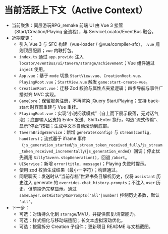 # 当前活跃上下文（Active Context）

- 当前聚焦：同层游玩RPG_remake 前端 UI 由 Vue 3 接管（Start/Creation/Playing 全流程），与 ServiceLocator/EventBus 融合。
- 近期变更：
  - 引入 Vue 3 与 SFC 构建（vue-loader / @vue/compiler-sfc），`.vue` 规则顶层配置；`vue` 内联打包。
  - `index.ts` 通过 `app.provide` 注入 `locator/eventBus/ui/tavern/storage/achievement`；Vue 组件通过 `inject` 使用。
  - `App.vue`：基于 `mode` 切换 `StartView.vue`、`CreationRoot.vue`、`PlayingRoot.vue`；`StartView.vue` 触发 `game:start-create-vue`。
  - `CreationRoot.vue`：迁移 Zod 校验与属性点夹紧逻辑；四步导航与事件广播对齐 MVC 实现。
  - `GameCore`：保留服务注册，不再渲染 jQuery Start/Playing；支持 back-start 时容器重建与 Vue 重挂。
  - `PlayingRoot.vue`：实现“小说阅读模式”（自上而下展示段落，无对话气泡）；底部输入区支持 Enter 发送、Shift+Enter 换行，勾选“流式传输”、显示“停止”按钮；生成中文本自动滚动到底部。
  - `TavernBridgeService`：新增 `generate(config)` 与 `stream(config, handlers)`；流式基于 iframe 事件（`js_generation_started`/`js_stream_token_received_fully`/`js_stream_token_received_incrementally`/`js_generation_ended`）回调；停止优先调用 `SillyTavern.stopGeneration()`，回退 `/abort`。
  - `UIService`：新增 `error(title, message)`；Playing 失败时提示。
  - 使用 zod 校验生成结果（最小一字符）；构建通过。
  - 同层聊天：发送时从“当前存档”世界书条目解析历史，仅将 `assistant` 历史注入 generate 的 `overrides.chat_history.prompts`；不注入 `user` 历史，但前端仍完整显示。通过 `sameLayer.setHistoryMaxPrompts('all'|number)` 控制历史条数，默认 `'all'`。
- 下一步：
  - 可选：对话持久化到 `storage`/MVU，并提供恢复/清空能力。
  - 可选：样式细化与移动端适配；长文本虚拟滚动优化。
  - 可选：按需拆分 Creation 子组件；更新项目 README 与文档截图。
